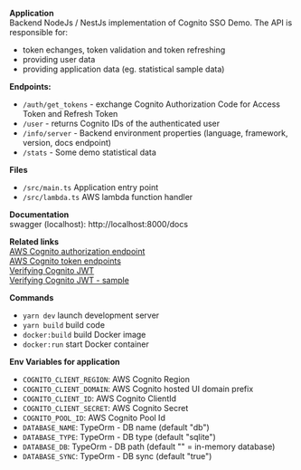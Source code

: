 **Application**  
Backend NodeJs / NestJs implementation of Cognito SSO Demo.
The API is responsible for:
- token echanges, token validation and token refreshing  
- providing user data
- providing application data (eg. statistical sample data)


**Endpoints:**
- `/auth/get_tokens` - exchange Cognito Authorization Code for Access Token and Refresh Token
- `/user` - returns Cognito IDs of the authenticated user
- `/info/server` - Backend environment properties (language, framework, version, docs endpoint)
- `/stats` - Some demo statistical data

**Files**  
- `/src/main.ts` Application entry point
- `/src/lambda.ts` AWS lambda function handler

**Documentation**  
swagger (localhost): http://localhost:8000/docs

**Related links**  
[AWS Cognito authorization endpoint](https://docs.aws.amazon.com/cognito/latest/developerguide/authorization-endpoint.html)  
[AWS Cognito token endpoints](https://docs.aws.amazon.com/cognito/latest/developerguide/token-endpoint.html)  
[Verifying Cognito JWT](https://docs.aws.amazon.com/cognito/latest/developerguide/amazon-cognito-user-pools-using-tokens-with-identity-providers.html)  
[Verifying Cognito JWT - sample](https://github.com/awslabs/aws-support-tools/tree/master/Cognito/decode-verify-jwt  )


**Commands**
- `yarn dev` launch development server 
- `yarn build` build code  
- `docker:build` build Docker image  
- `docker:run` start Docker container  


**Env Variables for application**  
- `COGNITO_CLIENT_REGION`: AWS Cognito Region  
- `COGNITO_CLIENT_DOMAIN`: AWS Cognito hosted UI domain prefix  
- `COGNITO_CLIENT_ID`: AWS Cognito ClientId  
- `COGNITO_CLIENT_SECRET`: AWS Cognito Secret
- `COGNITO_POOL_ID`: AWS Cognito Pool Id
- `DATABASE_NAME`: TypeOrm - DB name (default "db")
- `DATABASE_TYPE`: TypeOrm - DB type (default "sqlite")
- `DATABASE_DB`: TypeOrm - DB path (default "" = in-memory database) 
- `DATABASE_SYNC`: TypeOrm - DB sync (default "true")